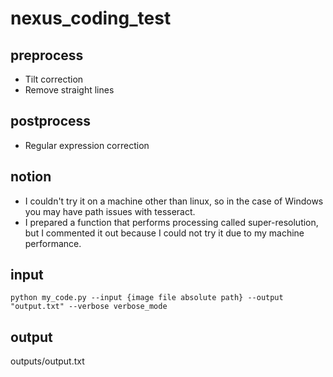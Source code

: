 # nexus_coding_test

## preprocess
- Tilt correction
- Remove straight lines

## postprocess
- Regular expression correction

## notion
- I couldn't try it on a machine other than linux, so in the case of Windows you may have path issues with tesseract.
- I prepared a function that performs processing called super-resolution, but I commented it out because I could not try it due to my machine performance.

## input
```
python my_code.py --input {image file absolute path} --output "output.txt" --verbose verbose_mode 
```

## output
outputs/output.txt
